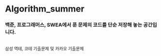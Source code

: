 # Algorithm_summer
<h3>백준, 프로그래머스, SWEA에서 푼 문제의 코드를 단순 저장해 놓는 공간입니다.</h3>
<br>삼성 역테, 코테 기출문제 및 카카오 기출문제</br>

